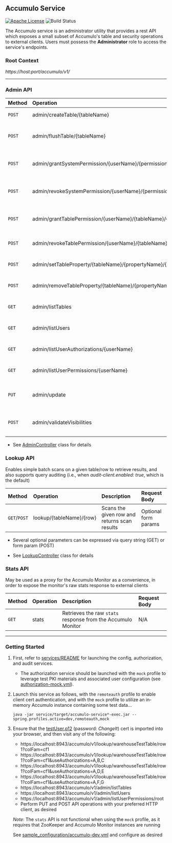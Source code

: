 ## Accumulo Service

[![Apache License][li]][ll] ![Build Status](https://github.com/NationalSecurityAgency/datawave-accumulo-service/workflows/Tests/badge.svg)

The Accumulo service is an administrator utility that provides a rest API
which exposes a small subset of Accumulo's table and security operations to
external clients. Users must possess the **Administrator** role to access
the service's endpoints.

### Root Context

*https://host:port/accumulo/v1/*

---

### Admin API

| Method | Operation | Description | Request Body |
|:-------|:----------|:------------|:-------------|
| `POST` | admin/createTable/{tableName} | Creates the given table | N/A |
| `POST` | admin/flushTable/{tableName} | Initiates minor compaction on the given table | N/A |
| `POST` | admin/grantSystemPermission/{userName}/{permission} | Grants user the specified system permission | N/A |
| `POST` | admin/revokeSystemPermission/{userName}/{permission} | Revokes system permission from user | N/A |
| `POST` | admin/grantTablePermission/{userName}/{tableName}/{permission} | Grants user the specified table permission | N/A |
| `POST` | admin/revokeTablePermission/{userName}/{tableName}/{permission} | Revokes table permission from user | N/A |
| `POST` | admin/setTableProperty/{tableName}/{propertyName}/{propertyValue} | Sets the specified table property | N/A |
| `POST` | admin/removeTableProperty/{tableName}/{propertyName} | Removes the specified table property | N/A |
| `GET` | admin/listTables | Lists all Accumulo tables | N/A |
| `GET` | admin/listUsers | Lists all Accumulo users | N/A |
| `GET` | admin/listUserAuthorizations/{userName} | Lists the user's authorizations | N/A |
| `GET` | admin/listUserPermissions/{userName} | Lists the user's permissions | N/A |
| `PUT` | admin/update | Processes the specified table mutations | [UpdateRequest] |
| `POST` | admin/validateVisibilities | Validates one or more visibility expressions | *visibility* form param |

* See [AdminController] class for details

### Lookup API

Enables simple batch scans on a given table/row to retrieve results,
and also supports query auditing (i.e., when *audit-client.enabled:
true*, which is the default)  

| Method | Operation | Description | Request Body |
|:-------|:----------|:------------|:-------------|
| `GET`/`POST` | lookup/{tableName}/{row} | Scans the given row and returns scan results | Optional form params |

* Several optional parameters can be expressed via query string (GET) or
  form param (POST) 
   
* See [LookupController] class for details

### Stats API

May be used as a proxy for the Accumulo Monitor as a convenience, in order to expose
the monitor's raw stats response to external clients

| Method | Operation | Description | Request Body |
|:-------|:----------|:------------|:-------------|
| `GET` | stats | Retrieves the raw `stats` response from the Accumulo Monitor | N/A |

---

### Getting Started

1. First, refer to [services/README][getting-started] for launching the config,
   authorization, and audit services.

   * The authorization service should be launched with the `mock` profile to leverage
     test PKI materials and associated user configuration (see
     [authorization-mock.yml][auth-mock-yml]).

2. Launch this service as follows, with the `remoteauth` profile to enable client
   cert authentication, and with the `mock` profile to utilize an in-memory
   Accumulo instance containing some test data...
    
   ```
   java -jar service/target/accumulo-service*-exec.jar --spring.profiles.active=dev,remoteauth,mock
   ```

3. Ensure that the [testUser.p12][testUser] (password: *ChangeIt*) cert is imported into
   your browser, and then visit any of the following:

   * https://localhost:8943/accumulo/v1/lookup/warehouseTestTable/row1?colFam=cf1
   * https://localhost:8943/accumulo/v1/lookup/warehouseTestTable/row1?colFam=cf1&useAuthorizations=A,B,C
   * https://localhost:8943/accumulo/v1/lookup/warehouseTestTable/row1?colFam=cf1&useAuthorizations=A,D,E
   * https://localhost:8943/accumulo/v1/lookup/warehouseTestTable/row1?colFam=cf1&useAuthorizations=A,F,G
   * https://localhost:8943/accumulo/v1/admin/listTables
   * https://localhost:8943/accumulo/v1/admin/listUsers
   * https://localhost:8943/accumulo/v1/admin/listUserPermissions/root
   * Perform PUT and POST API operations with your preferred HTTP client, as desired
   
   *Note*: The `stats` API is not functional when using the `mock` profile, as it
   requires that ZooKeeper and Accumulo Monitor instances are running

   See [sample_configuration/accumulo-dev.yml][accumulo-dev-yml] and configure as desired

[getting-started]:https://github.com/NationalSecurityAgency/datawave-microservices-root/blob/master/README.md#getting-started
[UpdateRequest]:api/src/main/java/datawave/webservice/request/UpdateRequest.java
[AdminController]:service/src/main/java/datawave/microservice/accumulo/admin/AdminController.java
[LookupController]:service/src/main/java/datawave/microservice/accumulo/lookup/LookupController.java
[StatsController]:service/src/main/java/datawave/microservice/accumulo/stats/StatsController.java
[testUser]:https://github.com/NationalSecurityAgency/datawave-spring-boot-starter/blob/master/src/main/resources/testUser.p12
[accumulo-dev-yml]:https://github.com/NationalSecurityAgency/datawave-microservices-root/blob/master/sample_configuration/accumulo-dev.yml.example
[auth-mock-yml]:https://github.com/NationalSecurityAgency/datawave-microservices-root/blob/master/sample_configuration/authorization-mock.yml

[li]: http://img.shields.io/badge/license-ASL-blue.svg
[ll]: https://www.apache.org/licenses/LICENSE-2.0